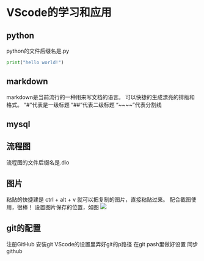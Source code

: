 # VScode的学习和应用
## python
python的文件后缀名是.py
```py
print("hello world!")
```
## markdown
markdown是当前流行的一种用来写文档的语言。
可以快捷的生成漂亮的排版和格式。
“#”代表是一级标题
“##”代表二级标题
“~~~~”代表分割线
## mysql

## 流程图
流程图的文件后缀名是.dio
## 图片
粘贴的快捷建是
ctrl + alt + v
就可以把复制的图片，直接粘贴过来。
配合截图使用，很棒！
设置图片保存的位置，如图
![](2020-05-30-19-45-59.png)
## git的配置
注册GitHub
安装git
VScode的设置里弄好git的p路径
在git pash里做好设置
同步github

